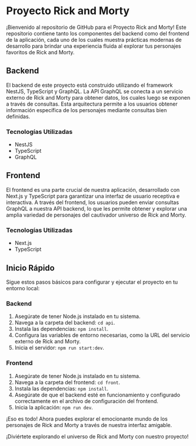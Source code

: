 # Proyecto Rick and Morty

¡Bienvenido al repositorio de GitHub para el Proyecto Rick and Morty! Este repositorio contiene tanto los componentes del backend como del frontend de la aplicación, cada uno de los cuales muestra prácticas modernas de desarrollo para brindar una experiencia fluida al explorar tus personajes favoritos de Rick and Morty.

## Backend

El backend de este proyecto está construido utilizando el framework NestJS, TypeScript y GraphQL. La API GraphQL se conecta a un servicio externo de Rick and Morty para obtener datos, los cuales luego se exponen a través de consultas. Esta arquitectura permite a los usuarios obtener información específica de los personajes mediante consultas bien definidas.

### Tecnologías Utilizadas

- NestJS
- TypeScript
- GraphQL

## Frontend

El frontend es una parte crucial de nuestra aplicación, desarrollado con Next.js y TypeScript para garantizar una interfaz de usuario receptiva e interactiva. A través del frontend, los usuarios pueden enviar consultas GraphQL a nuestra API backend, lo que les permite obtener y explorar una amplia variedad de personajes del cautivador universo de Rick and Morty.

### Tecnologías Utilizadas

- Next.js
- TypeScript

## Inicio Rápido

Sigue estos pasos básicos para configurar y ejecutar el proyecto en tu entorno local:

### Backend

1. Asegúrate de tener Node.js instalado en tu sistema.
2. Navega a la carpeta del backend: `cd api`.
3. Instala las dependencias: `npm install`.
4. Configura las variables de entorno necesarias, como la URL del servicio externo de Rick and Morty.
5. Inicia el servidor: `npm run start:dev`.

### Frontend

1. Asegúrate de tener Node.js instalado en tu sistema.
2. Navega a la carpeta del frontend: `cd front`.
3. Instala las dependencias: `npm install`.
4. Asegúrate de que el backend esté en funcionamiento y configurado correctamente en el archivo de configuración del frontend.
5. Inicia la aplicación: `npm run dev`.

¡Eso es todo! Ahora puedes explorar el emocionante mundo de los personajes de Rick and Morty a través de nuestra interfaz amigable.


¡Diviértete explorando el universo de Rick and Morty con nuestro proyecto!
